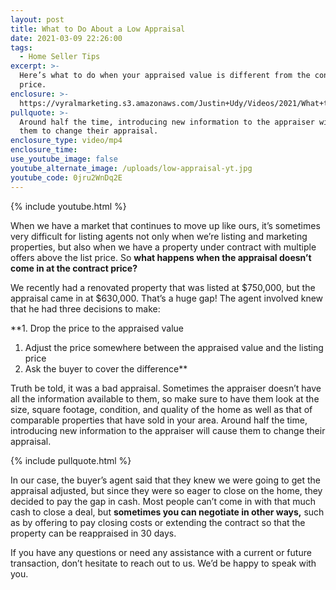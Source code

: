```yaml
---
layout: post
title: What to Do About a Low Appraisal
date: 2021-03-09 22:26:00
tags:
  - Home Seller Tips
excerpt: >-
  Here’s what to do when your appraised value is different from the contract
  price.
enclosure: >-
  https://vyralmarketing.s3.amazonaws.com/Justin+Udy/Videos/2021/What+to+Do+About+a+Low+Appraisal.mp4
pullquote: >-
  Around half the time, introducing new information to the appraiser will cause
  them to change their appraisal.
enclosure_type: video/mp4
enclosure_time:
use_youtube_image: false
youtube_alternate_image: /uploads/low-appraisal-yt.jpg
youtube_code: 0jru2WnDq2E
---
```

{% include youtube.html %}

When we have a market that continues to move up like ours, it’s sometimes very difficult for listing agents not only when we’re listing and marketing properties, but also when we have a property under contract with multiple offers above the list price. So **what happens when the appraisal doesn’t come in at the contract price?**

We recently had a renovated property that was listed at $750,000, but the appraisal came in at $630,000. That’s a huge gap\! The agent involved knew that he had three decisions to make:

\*\*1. Drop the price to the appraised value

1. Adjust the price somewhere between the appraised value and the listing price
2. Ask the buyer to cover the difference\*\*

Truth be told, it was a bad appraisal. Sometimes the appraiser doesn’t have all the information available to them, so make sure to have them look at the size, square footage, condition, and quality of the home as well as that of comparable properties that have sold in your area. Around half the time, introducing new information to the appraiser will cause them to change their appraisal.

{% include pullquote.html %}

In our case, the buyer’s agent said that they knew we were going to get the appraisal adjusted, but since they were so eager to close on the home, they decided to pay the gap in cash. Most people can’t come in with that much cash to close a deal, but **sometimes you can negotiate in other ways,** such as by offering to pay closing costs or extending the contract so that the property can be reappraised in 30 days.

If you have any questions or need any assistance with a current or future transaction, don’t hesitate to reach out to us. We’d be happy to speak with you.
